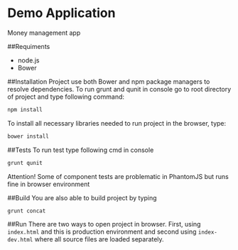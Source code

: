 Demo Application
=============
Money management app

##Requiments
* node.js
* Bower

##Installation
Project use both Bower and npm package managers to resolve dependencies.
To run grunt and qunit in console go to root directory of project and type following command:
```javascript
npm install
```
To install all necessary libraries needed to run project in the browser, type:
```javascript
bower install
```

##Tests
To run test type following cmd in console
```javascript
grunt qunit
```
Attention! Some of component tests are problematic in PhantomJS but runs fine in browser environment

##Build
You are also able to build project by typing
```javascript
grunt concat
```

##Run
There are two ways to open project in browser. First, using `index.html` and this is production environment and
second using `index-dev.html` where all source files are loaded separately.
